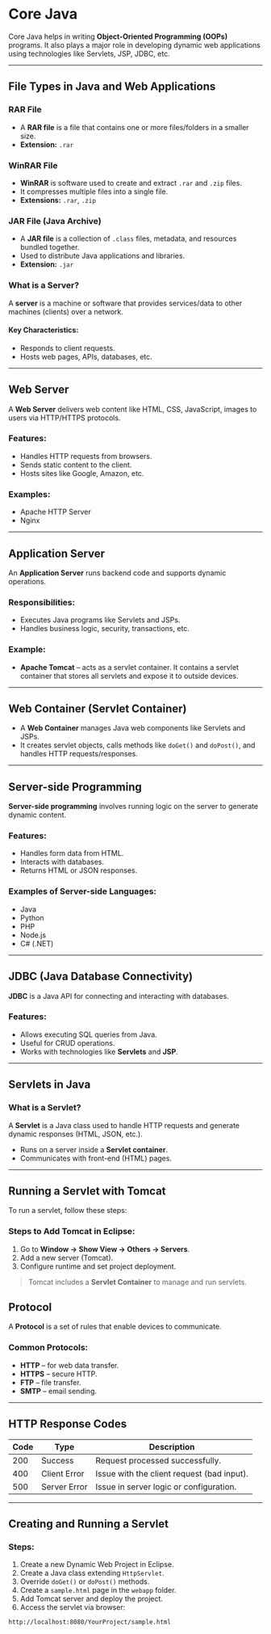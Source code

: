 
# Core Java 

Core Java helps in writing **Object-Oriented Programming (OOPs)** programs. It also plays a major role in developing dynamic web applications using technologies like Servlets, JSP, JDBC, etc.

---

## File Types in Java and Web Applications

### RAR File

- A **RAR file** is a file that contains one or more files/folders in a smaller size.
- **Extension:** `.rar`

### WinRAR File

- **WinRAR** is software used to create and extract `.rar` and `.zip` files.
- It compresses multiple files into a single file.
- **Extensions:** `.rar`, `.zip`


### JAR File (Java Archive)

- A **JAR file** is a collection of `.class` files, metadata, and resources bundled together.
- Used to distribute Java applications and libraries.
- **Extension:** `.jar`

### What is a Server?

A **server** is a machine or software that provides services/data to other machines (clients) over a network.

#### Key Characteristics:

- Responds to client requests.
- Hosts web pages, APIs, databases, etc.

---

## Web Server

A **Web Server** delivers web content like HTML, CSS, JavaScript, images to users via HTTP/HTTPS protocols.

### Features:

- Handles HTTP requests from browsers.
- Sends static content to the client.
- Hosts sites like Google, Amazon, etc.

### Examples:

- Apache HTTP Server
- Nginx

---

## Application Server

An **Application Server** runs backend code and supports dynamic operations.

### Responsibilities:

- Executes Java programs like Servlets and JSPs.
- Handles business logic, security, transactions, etc.

### Example:

- **Apache Tomcat** – acts as a servlet container. It contains a servlet container that stores all servlets and expose it to outside devices.

---

## Web Container (Servlet Container)

- A **Web Container** manages Java web components like Servlets and JSPs.
- It creates servlet objects, calls methods like `doGet()` and `doPost()`, and handles HTTP requests/responses.

---

## Server-side Programming

**Server-side programming** involves running logic on the server to generate dynamic content.

### Features:

- Handles form data from HTML.
- Interacts with databases.
- Returns HTML or JSON responses.

### Examples of Server-side Languages:

- Java
- Python
- PHP
- Node.js
- C# (.NET)

---

## JDBC (Java Database Connectivity)

**JDBC** is a Java API for connecting and interacting with databases.

### Features:

- Allows executing SQL queries from Java.
- Useful for CRUD operations.
- Works with technologies like **Servlets** and **JSP**.

---

## Servlets in Java

### What is a Servlet?

A **Servlet** is a Java class used to handle HTTP requests and generate dynamic responses (HTML, JSON, etc.).

- Runs on a server inside a **Servlet container**.
- Communicates with front-end (HTML) pages.

---

## Running a Servlet with Tomcat

To run a servlet, follow these steps:

### Steps to Add Tomcat in Eclipse:

1. Go to **Window → Show View → Others → Servers**.
2. Add a new server (Tomcat).
3. Configure runtime and set project deployment.

> Tomcat includes a **Servlet Container** to manage and run servlets.


## Protocol

A **Protocol** is a set of rules that enable devices to communicate.

### Common Protocols:

- **HTTP** – for web data transfer.
- **HTTPS** – secure HTTP.
- **FTP** – file transfer.
- **SMTP** – email sending.

---

## HTTP Response Codes

| Code | Type            | Description                                  |
|------|-----------------|----------------------------------------------|
| 200  | Success         | Request processed successfully.              |
| 400  | Client Error    | Issue with the client request (bad input).   |
| 500  | Server Error    | Issue in server logic or configuration.      |

---

## Creating and Running a Servlet

### Steps:

1. Create a new Dynamic Web Project in Eclipse.
2. Create a Java class extending `HttpServlet`.
3. Override `doGet()` or `doPost()` methods.
4. Create a `sample.html` page in the `webapp` folder.
5. Add Tomcat server and deploy the project.
6. Access the servlet via browser:

```
http://localhost:8080/YourProject/sample.html
```
